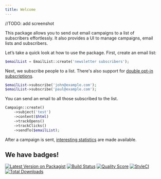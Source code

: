 ```yaml
---
title: Welcome
---
```


//TODO: add screenshot

This package allows you to send out email campaigns to a list of subscribers effortlessly. It also provides a UI to manage campaigns, email lists and subscribers.

Let’s take a quick look at how to use the package. First, create an email list:

```php
$emailList = EmailList::create('newsletter subscribers');
```

Next, we subscribe people to a list. There's also support for [double opt-in subscriptions](https://docs.spatie.be/laravel-mailcoach/v1/working-with-lists/using-double-opt-in/).

```php
$emailList->subscribe('john@example.com');
$emailList->subscribe('paul@example.com');
```

You can send an email to all those subscribed to the list.

```php
Campaign::create()
    ->subject('test')
    ->content($html)
    ->trackOpens()
    ->trackClicks()
    ->sendTo($emailList);
```

After a campaign is sent, [interesting statistics](https://docs.spatie.be/laravel-mailcoach/v1/working-with-campaigns/viewing-statistics-of-a-sent-campaign/) are made available.

## We have badges!

[![Latest Version on Packagist](https://img.shields.io/packagist/v/spatie/laravel-mailcoach.svg?style=flat-square)](https://packagist.org/packages/spatie/laravel-mailcoach)
[![Build Status](https://img.shields.io/travis/spatie/laravel-mailcoach/master.svg?style=flat-square)](https://travis-ci.org/spatie/laravel-mailcoach)
[![Quality Score](https://img.shields.io/scrutinizer/g/spatie/laravel-mailcoach.svg?style=flat-square)](https://scrutinizer-ci.com/g/spatie/laravel-mailcoach)
[![StyleCI](https://github.styleci.io/repos/210674796/shield?branch=master)](https://github.styleci.io/repos/210674796)
[![Total Downloads](https://img.shields.io/packagist/dt/spatie/laravel-mailcoach.svg?style=flat-square)](https://packagist.org/packages/spatie/laravel-mailcoach)

